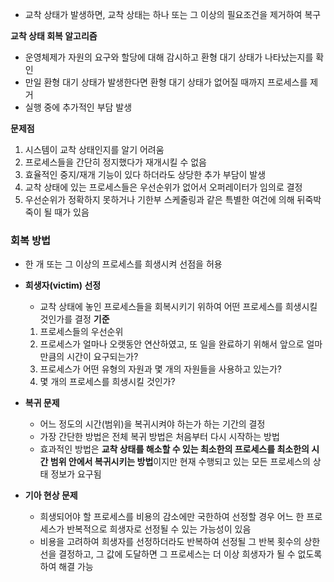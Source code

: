 - 교착 상태가 발생하면, 교착 상태는 하나 또는 그 이상의 필요조건을 제거하여 복구

**교착 상태 회복 알고리즘**
- 운영체제가 자원의 요구와 할당에 대해 감시하고 환형 대기 상태가 나타났는지를 확인
- 만일 환형 대기 상태가 발생한다면 환형 대기 상태가 없어질 때까지 프로세스를 제거
- 실행 중에 추가적인 부담 발생

**문제점**
1. 시스템이 교착 상태인지를 알기 어려움
2. 프로세스들을 간단히 정지했다가 재개시킬 수 없음
3. 효율적인 중지/재개 기능이 있다 하더라도 상당한 추가 부담이 발생
4. 교착 상태에 있는 프로세스들은 우선순위가 없어서 오퍼레이터가 임의로 결정
5. 우선순위가 정확하지 못하거나 기한부 스케줄링과 같은 특별한 여건에 의해 뒤죽박죽이 될 때가 있음

### 회복 방법
- 한 개 또는 그 이상의 프로세스를 희생시켜 선점을 허용

- **희생자(victim) 선정**
	- 교착 상태에 놓인 프로세스들을 회복시키기 위하여 어떤 프로세스를 희생시킬 것인가를 결정
	**기준**
	1. 프로세스들의 우선순위
	2. 프로세스가 얼마나 오랫동안 연산하였고, 또 일을 완료하기 위해서 앞으로 얼마만큼의 시간이 요구되는가?
	3. 프로세스가 어떤 유형의 자원과 몇 개의 자원들을 사용하고 있는가?
	4. 몇 개의 프로세스를 희생시킬 것인가?
- **복귀 문제**
	- 어느 정도의 시간(범위)을 복귀시켜야 하는가 하는 기간의 결정
	- 가장 간단한 방법은 전체 복귀 방법은 처음부터 다시 시작하는 방법
	- 효과적인 방법은 **교착 상태를 해소할 수 있는 최소한의 프로세스를 최소한의 시간 범위 안에서 복귀시키는 방법**이지만 현재 수행되고 있는 모든 프로세스의 상태 정보가 요구됨
- **기아 현상 문제**
	- 희생되어야 할 프로세스를 비용의 감소에만 국한하여 선정할 경우 어느 한 프로세스가 반복적으로 희생자로 선정될 수 있는 가능성이 있음
	- 비용을 고려하여 희생자를 선정하더라도 반복하여 선정될 그 반복 횟수의 상한선을 결정하고, 그 값에 도달하면 그 프로세스는 더 이상 희생자가 될 수 없도록 하여 해결 가능